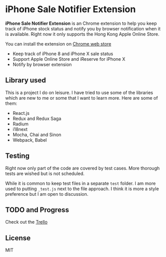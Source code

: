 # iPhone Sale Notifier Extension

**iPhone Sale Notifier Extension** is an Chrome extension to help you keep track of iPhone stock status and notify you by browser notification when it is available. Right now it only supports the Hong Kong Apple Online Store.

You can install the extension on [Chrome web store](https://chrome.google.com/webstore/detail/onggnokegmdgdgipnpbaefmgbhkkhcfa)

- Keep track of iPhone 8 and iPhone X sale status
- Support Apple Online Store and iReserve for iPhone X
- Notify by browser extension

## Library used

This is a project I do on leisure. I have tried to use some of the libraries which are new to me or some that I want to learn more. Here are some of them:

- React.js
- Redux and Redux Saga
- Radium
- i18next
- Mocha, Chai and Sinon
- Webpack, Babel

## Testing

Right now only part of the code are covered by test cases. More thorough tests are wished but is not scheduled.

While it is common to keep test files in a separate `test` folder. I am more used to putting `_test.js` next to the file approach. I think it is more a style preference but I am open to discussion.

## TODO and Progress
Check out the [Trello](https://trello.com/b/VERTaOe3/iphone-sale-notifier)

## License
MIT
